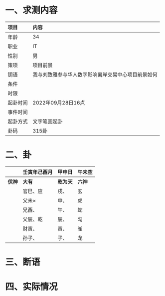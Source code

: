 # 一、求测内容
|项目|内容|
|:-|:-|
|年龄|34|
|职业|IT|
|性别|男|
|策项|项目前景|
|钥语|我与刘致雅参与华人数字影响离岸交易中心项目前景如何|
|条件||
|时限||
|起卦时间|2022年09月28日16点|
|事件时间||
|起卦方式|文字笔画起卦|
|卦码|315卦|

# 二、卦
||壬寅年己酉月|甲申日|午未空|
|:-|:-|:-|:-|
|**伏神**|**大有**|**乾为天**|**六神**|
||官巳、应|戌、|玄|
||父未×|申、|虎|
||兄酉、|午、|蛇|
||父辰、乾|辰、|勾|
||财寅、|寅、|雀|
||孙子、|子、|龙|


# 三、断语

# 四、实际情况